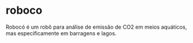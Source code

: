 # roboco
Robocó é um robô para análise de emissão de CO2 em meios aquáticos, mas especificamente em barragens e lagos.
